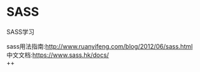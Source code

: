 # SASS
SASS学习<br>

sass用法指南:http://www.ruanyifeng.com/blog/2012/06/sass.html <br>
中文文档:https://www.sass.hk/docs/  <br>
++